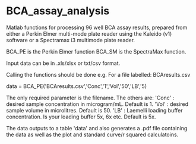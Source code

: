 # BCA_assay_analysis
Matlab functions for processing 96 well BCA assay results, prepared from either a Perkin Elmer multi-mode plate reader using the Kaleido (v1) software or a Spectramax i3 multimode plate reader.

BCA_PE is the Perkin Elmer function
BCA_SM is the SpectraMax function.

Input data can be in .xls/xlsx or txt/csv format.

Calling the functions should be done e.g.
For a file labelled: BCAresults.csv

data = BCA_PE('BCAresults.csv','Conc','1','Vol','50','LB','5)

The only required parameter is the filename. The others are:
'Conc' : desired sample concentration in microgram/mL. Default is 1.
'Vol' : desired sample volume in microlitres. Default is 50.
'LB' : Laemelli loading buffer concentration. Is your loading buffer 5x, 6x etc. Default is 5x.

The data outputs to a table 'data' and also generates a .pdf file containing the data as well as the plot and standard curve/r squared calculatoins.
